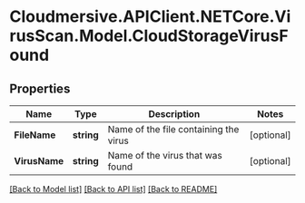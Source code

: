 # Cloudmersive.APIClient.NETCore.VirusScan.Model.CloudStorageVirusFound
## Properties

Name | Type | Description | Notes
------------ | ------------- | ------------- | -------------
**FileName** | **string** | Name of the file containing the virus | [optional] 
**VirusName** | **string** | Name of the virus that was found | [optional] 

[[Back to Model list]](../README.md#documentation-for-models) [[Back to API list]](../README.md#documentation-for-api-endpoints) [[Back to README]](../README.md)

